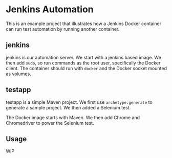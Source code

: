 # Jenkins Automation

This is an example project that illustrates how a Jenkins Docker container can run test automation by running another container.

## jenkins

jenkins is our automation server.  We start with a jenkins based image.  We then add `sudo`, so run commands as the root user, specifically the Docker client.  The container should run with `docker` and the Docker socket mounted as volumes.

## testapp

testapp is a simple Maven project.  We first use `archetype:generate` to generate a sample project.  We then added a Selenium test.

The Docker image starts with Maven. We then add Chrome and Chromedriver to power the Selenium test.

## Usage

WIP

